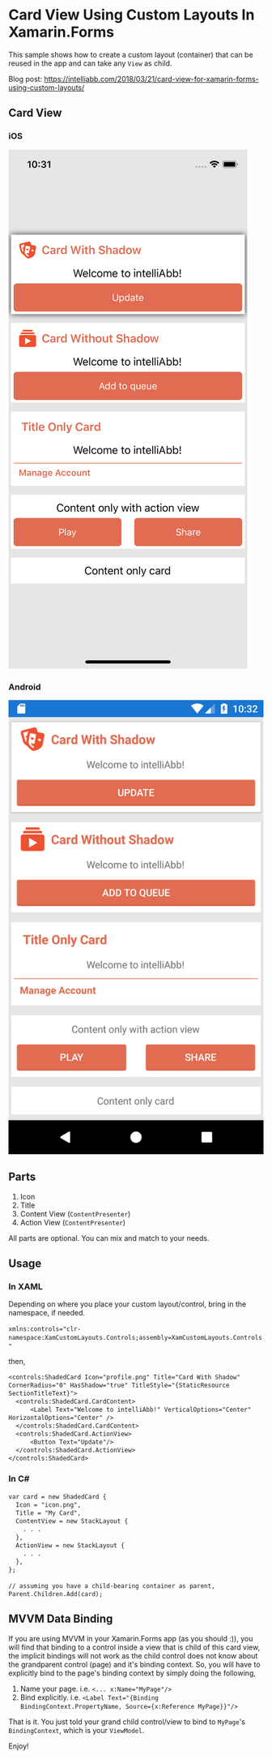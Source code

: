 # Card View Using Custom Layouts In Xamarin.Forms
This sample shows how to create a custom layout (container) that can be reused in the app and can take any `View` as child.

Blog post: https://intelliabb.com/2018/03/21/card-view-for-xamarin-forms-using-custom-layouts/

## Card View

### iOS

![iOS](/Screenshots/ios.png)

### Android

![Android](/Screenshots/android.png)

## Parts
1. Icon
2. Title
3. Content View (`ContentPresenter`)
4. Action View (`ContentPresenter`)

All parts are optional. You can mix and match to your needs.

## Usage

### In XAML
Depending on where you place your custom layout/control, bring in the namespace, if needed.

`xmlns:controls="clr-namespace:XamCustomLayouts.Controls;assembly=XamCustomLayouts.Controls" `

then,
```
<controls:ShadedCard Icon="profile.png" Title="Card With Shadow" CornerRadius="0" HasShadow="true" TitleStyle="{StaticResource SectionTitleText}">
  <controls:ShadedCard.CardContent>
      <Label Text="Welcome to intelliAbb!" VerticalOptions="Center" HorizontalOptions="Center" />
  </controls:ShadedCard.CardContent>
  <controls:ShadedCard.ActionView>
      <Button Text="Update"/>
  </controls:ShadedCard.ActionView>
</controls:ShadedCard>

```

### In C#
```
var card = new ShadedCard {
  Icon = "icon.png",
  Title = "My Card",
  ContentView = new StackLayout {
    . . .
  },
  ActionView = new StackLayout {
    . . .
  },
};

// assuming you have a child-bearing container as parent,
Parent.Children.Add(card);
```

## MVVM Data Binding
If you are using MVVM in your Xamarin.Forms app (as you should :)), you will find that binding to a control inside a view that is child of this card view, the implicit bindings will not work as the child control does not know about the grandparent control (page) and it's binding context. So, you will have to explicitly bind to the page's binding context by simply doing the following,

1. Name your page. i.e. `<... x:Name="MyPage"/>`
2. Bind explicitly. i.e. `<Label Text="{Binding BindingContext.PropertyName, Source={x:Reference MyPage}}"/>`

That is it. You just told your grand child control/view to bind to `MyPage`'s `BindingContext`, which is your `ViewModel`.

Enjoy!
